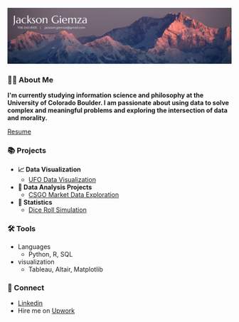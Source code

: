 ![Banner](https://github.com/JacksonGiemza/JacksonGiemza/blob/main/Jackson%20Giemza.png)

### 🙋‍♂️ About Me

<b>I'm currently studying information science and philosophy at the University of Colorado Boulder. I am passionate about using data to solve complex and meaningful problems and exploring the intersection of data and morality.</b>

[Resume](https://github.com/JacksonGiemza/JacksonGiemza/blob/main/Jackson_Giemza_Resume_2024.pdf)


### 📚 Projects

- <b>📈 Data Visualization</b>
  - [UFO Data Visualization](https://github.com/JacksonGiemza/ufo-data-vis-4602)
- <b>🔎 Data Analysis Projects</b>
  - [CSGO Market Data Exploration](https://github.com/JacksonGiemza/csgo_market_data_analysis) 
- <b>🧪 Statistics</b>
  - [Dice Roll Simulation](https://github.com/JacksonGiemza/dice-roll-simulator)

### 🛠 Tools
- Languages
  - Python, R, SQL
- visualization
  - Tableau, Altair, Matplotlib
  
### 👋 Connect

- [Linkedin](https://www.linkedin.com/in/jackson-giemza/)
- Hire me on [Upwork](https://www.upwork.com/freelancers/~019a597cca50b0200d)

<!--


Here are some ideas to get you started:

- 🔭 I’m currently working on ...
- 🌱 I’m currently learning ...
- 👯 I’m looking to collaborate on ...
- 🤔 I’m looking for help with ...
- 💬 Ask me about ...
- 📫 How to reach me: ...
- 😄 Pronouns: ...
- ⚡ Fun fact: ...
-->
